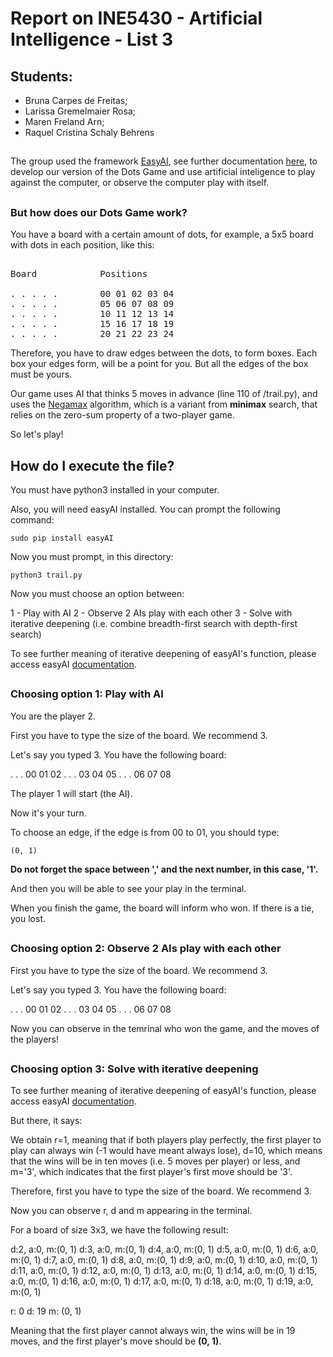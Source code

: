 # Report on INE5430 - Artificial Intelligence - List 3

## Students:

- Bruna Carpes de Freitas;
- Larissa Gremelmaier Rosa;
- Maren Freland Arn;
- Raquel Cristina Schaly Behrens

##

The group used the framework [EasyAI](https://github.com/Zulko/easyAI), see further documentation [here](http://zulko.github.io/easyAI/), to develop our version of the Dots Game and use artificial inteligence to play against the computer, or observe the computer play with itself.

##

### But how does our Dots Game work?

You have a board with a certain amount of dots, for example, a 5x5 board with dots in each position, like this:

<pre>

Board            Positions

. . . . .        00 01 02 03 04
. . . . .        05 06 07 08 09
. . . . .        10 11 12 13 14
. . . . .        15 16 17 18 19
. . . . .        20 21 22 23 24
</pre>

Therefore, you have to draw edges between the dots, to form boxes. Each box your edges form, will be a point for you. But all the edges of the box must be yours.

Our game uses AI that thinks 5 moves in advance (line 110 of /trail.py), and uses the [Negamax](https://en.wikipedia.org/wiki/Negamax) algorithm, which is a variant from **minimax** search, that relies on the zero-sum property of a two-player game.

So let's play!

##

## How do I execute the file?

You must have python3 installed in your computer.

Also, you will need easyAI installed. You can prompt the following command:

`sudo pip install easyAI`

Now you must prompt, in this directory:

`python3 trail.py`

Now you must choose an option between:

1 - Play with AI
2 - Observe 2 AIs play with each other
3 - Solve with iterative deepening (i.e. combine breadth-first search with depth-first search)

To see further meaning of iterative deepening of easyAI's function, please access easyAI [documentation](https://github.com/Zulko/easyAI).

##

### Choosing option 1: Play with AI

You are the player 2.

First you have to type the size of the board. We recommend 3.

Let's say you typed 3. You have the following board:

. . . 00 01 02
. . . 03 04 05
. . . 06 07 08

The player 1 will start (the AI).

Now it's your turn.

To choose an edge, if the edge is from 00 to 01, you should type:

`(0, 1)`

**Do not forget the space between ',' and the next number, in this case, '1'.**

And then you will be able to see your play in the terminal.

When you finish the game, the board will inform who won. If there is a tie, you lost.

##

### Choosing option 2: Observe 2 AIs play with each other

First you have to type the size of the board. We recommend 3.

Let's say you typed 3. You have the following board:

. . . 00 01 02
. . . 03 04 05
. . . 06 07 08

Now you can observe in the temrinal who won the game, and the moves of the players!

##

### Choosing option 3: Solve with iterative deepening

To see further meaning of iterative deepening of easyAI's function, please access easyAI [documentation](https://github.com/Zulko/easyAI).

But there, it says:

We obtain r=1, meaning that if both players play perfectly, the first player to play can always win (-1 would have meant always lose), d=10, which means that the wins will be in ten moves (i.e. 5 moves per player) or less, and m='3', which indicates that the first player's first move should be '3'.

Therefore, first you have to type the size of the board. We recommend 3.

Now you can observe r, d and m appearing in the terminal.

For a board of size 3x3, we have the following result:

d:2, a:0, m:(0, 1)
d:3, a:0, m:(0, 1)
d:4, a:0, m:(0, 1)
d:5, a:0, m:(0, 1)
d:6, a:0, m:(0, 1)
d:7, a:0, m:(0, 1)
d:8, a:0, m:(0, 1)
d:9, a:0, m:(0, 1)
d:10, a:0, m:(0, 1)
d:11, a:0, m:(0, 1)
d:12, a:0, m:(0, 1)
d:13, a:0, m:(0, 1)
d:14, a:0, m:(0, 1)
d:15, a:0, m:(0, 1)
d:16, a:0, m:(0, 1)
d:17, a:0, m:(0, 1)
d:18, a:0, m:(0, 1)
d:19, a:0, m:(0, 1)

r: 0
d: 19
m: (0, 1)

Meaning that the first player cannot always win, the wins will be in 19 moves, and the first player's move should be **(0, 1)**.
